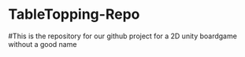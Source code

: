 # TableTopping-Repo

#This is the repository for our github project for a 2D unity boardgame without a good name

